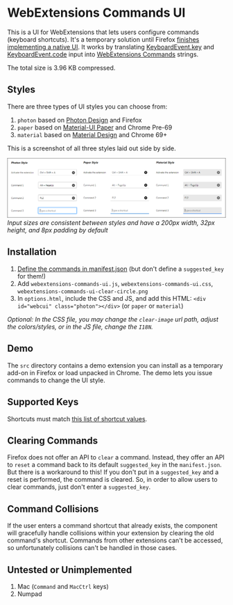 # WebExtensions Commands UI
This is a UI for WebExtensions that lets users configure commands (keyboard shortcuts). It's a temporary solution until Firefox [finishes implementing a native UI](https://bugzilla.mozilla.org/show_bug.cgi?id=1303384).
It works by translating [KeyboardEvent.key](https://developer.mozilla.org/docs/Web/API/KeyboardEvent/key) and [KeyboardEvent.code](https://developer.mozilla.org/docs/Web/API/KeyboardEvent/code) input into [WebExtensions Commands](https://developer.mozilla.org/docs/Mozilla/Add-ons/WebExtensions/API/commands) strings.

The total size is 3.96 KB compressed.

## Styles
There are three types of UI styles you can choose from:

1. `photon` based on [Photon Design](https://design.firefox.com/photon/components/input-fields.html) and Firefox
2. `paper` based on [Material-UI Paper](https://material-ui.com/demos/text-fields/) and Chrome Pre-69
3. `material` based on [Material Design](https://material.io/design/components/text-fields.html) and Chrome 69+

This is a screenshot of all three styles laid out side by side.

![WebExtensions Commands UI](screenshot.png "Styles")
*Input sizes are consistent between styles and have a 200px width, 32px height, and 8px padding by default*

## Installation
1. [Define the commands in manifest.json](https://developer.mozilla.org/docs/Mozilla/Add-ons/WebExtensions/manifest.json/commands) (but don't define a `suggested_key` for them!)
2. Add `webextensions-commands-ui.js`, `webextensions-commands-ui.css`, `webextensions-commands-ui-clear-circle.png`
3. In `options.html`, include the CSS and JS, and add this HTML: `<div id="webcui" class="photon"></div>` (or `paper` or `material`)

*Optional: In the CSS file, you may change the `clear-image` url path, adjust the colors/styles, or in the JS file, change the `I18N`.*

## Demo
The `src` directory contains a demo extension you can install as a temporary add-on in Firefox or load unpacked in Chrome.
The demo lets you issue commands to change the UI style.

## Supported Keys
Shortcuts must match [this list of shortcut values](https://developer.mozilla.org/en-US/docs/Mozilla/Add-ons/WebExtensions/manifest.json/commands#Shortcut_values).

## Clearing Commands
Firefox does not offer an API to `clear` a command. Instead, they offer an API to `reset` a command back to its default `suggested_key` in the `manifest.json`.
But there is a workaround to this! If you don't put in a `suggested_key` and a reset is performed, the command is cleared.
So, in order to allow users to clear commands, just don't enter a `suggested_key`.

## Command Collisions
If the user enters a command shortcut that already exists, the component will gracefully handle collisions within your extension by clearing the old command's shortcut.
Commands from other extensions can't be accessed, so unfortunately collisions can't be handled in those cases.

## Untested or Unimplemented
1. Mac (`Command` and `MacCtrl` keys)
2. Numpad